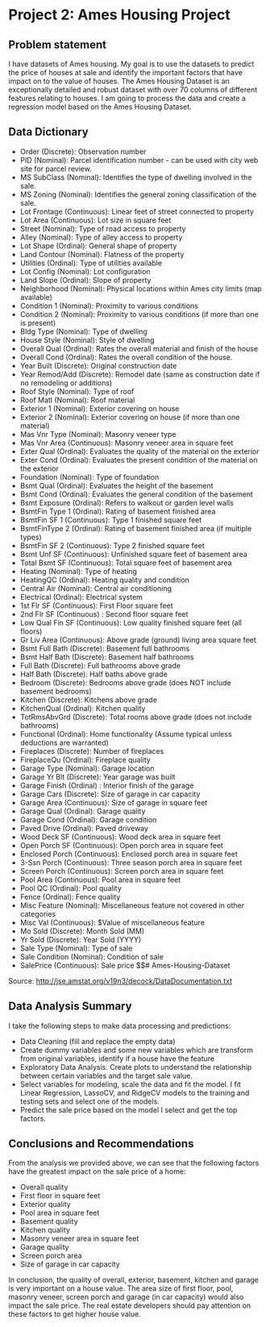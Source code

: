# Project 2: Ames Housing Project

## Problem statement

I have datasets of Ames housing. My goal is to use the datasets to predict the price of houses at sale and identify the important factors that have impact on to the value of houses. The Ames Housing Dataset is an exceptionally detailed and robust dataset with over 70 columns of different features relating to houses. I am going to process the data and create a regression model based on the Ames Housing Dataset.


## Data Dictionary

 - Order (Discrete): Observation number
 - PID (Nominal): Parcel identification number - can be used with city web site for parcel review.
 - MS SubClass (Nominal): Identifies the type of dwelling involved in the sale.
 - MS Zoning (Nominal): Identifies the general zoning classification of the sale.
 - Lot Frontage (Continuous): Linear feet of street connected to property
 - Lot Area (Continuous): Lot size in square feet
 - Street (Nominal): Type of road access to property
 - Alley (Nominal): Type of alley access to property
 - Lot Shape (Ordinal): General shape of property
 - Land Contour (Nominal): Flatness of the property
 - Utilities (Ordinal): Type of utilities available
 - Lot Config (Nominal): Lot configuration
 - Land Slope (Ordinal): Slope of property
 - Neighborhood (Nominal): Physical locations within Ames city limits (map available)
 - Condition 1 (Nominal): Proximity to various conditions
 - Condition 2 (Nominal): Proximity to various conditions (if more than one is present)
 - Bldg Type (Nominal): Type of dwelling
 - House Style (Nominal): Style of dwelling
 - Overall Qual (Ordinal): Rates the overall material and finish of the house
 - Overall Cond (Ordinal): Rates the overall condition of the house.
 - Year Built (Discrete): Original construction date
 - Year Remod/Add (Discrete): Remodel date (same as construction date if no remodeling or additions)
 - Roof Style (Nominal): Type of roof
 - Roof Matl (Nominal): Roof material
 - Exterior 1 (Nominal): Exterior covering on house
 - Exterior 2 (Nominal): Exterior covering on house (if more than one material)
 - Mas Vnr Type (Nominal): Masonry veneer type
 - Mas Vnr Area (Continuous): Masonry veneer area in square feet
 - Exter Qual (Ordinal): Evaluates the quality of the material on the exterior
 - Exter Cond (Ordinal): Evaluates the present condition of the material on the exterior
 - Foundation (Nominal): Type of foundation
 - Bsmt Qual (Ordinal): Evaluates the height of the basement
 - Bsmt Cond (Ordinal): Evaluates the general condition of the basement
 - Bsmt Exposure (Ordinal): Refers to walkout or garden level walls
 - BsmtFin Type 1 (Ordinal): Rating of basement finished area
 - BsmtFin SF 1 (Continuous): Type 1 finished square feet
 - BsmtFinType 2 (Ordinal): Rating of basement finished area (if multiple types)
 - BsmtFin SF 2 (Continuous): Type 2 finished square feet
 - Bsmt Unf SF (Continuous): Unfinished square feet of basement area
 - Total Bsmt SF (Continuous): Total square feet of basement area
 - Heating (Nominal): Type of heating
 - HeatingQC (Ordinal): Heating quality and condition
 - Central Air (Nominal): Central air conditioning
 - Electrical (Ordinal): Electrical system
 - 1st Flr SF (Continuous): First Floor square feet
 - 2nd Flr SF (Continuous) : Second floor square feet
 - Low Qual Fin SF (Continuous): Low quality finished square feet (all floors)
 - Gr Liv Area (Continuous): Above grade (ground) living area square feet
 - Bsmt Full Bath (Discrete): Basement full bathrooms
 - Bsmt Half Bath (Discrete): Basement half bathrooms
 - Full Bath (Discrete): Full bathrooms above grade
 - Half Bath (Discrete): Half baths above grade
 - Bedroom (Discrete): Bedrooms above grade (does NOT include basement bedrooms)
 - Kitchen (Discrete): Kitchens above grade
 - KitchenQual (Ordinal): Kitchen quality
 - TotRmsAbvGrd (Discrete): Total rooms above grade (does not include bathrooms)
 - Functional (Ordinal): Home functionality (Assume typical unless deductions are warranted)
 - Fireplaces (Discrete): Number of fireplaces
 - FireplaceQu (Ordinal): Fireplace quality
 - Garage Type (Nominal): Garage location
 - Garage Yr Blt (Discrete): Year garage was built
 - Garage Finish (Ordinal) : Interior finish of the garage
 - Garage Cars (Discrete): Size of garage in car capacity
 - Garage Area (Continuous): Size of garage in square feet
 - Garage Qual (Ordinal): Garage quality
 - Garage Cond (Ordinal): Garage condition
 - Paved Drive (Ordinal): Paved driveway
 - Wood Deck SF (Continuous): Wood deck area in square feet
 - Open Porch SF (Continuous): Open porch area in square feet
 - Enclosed Porch (Continuous): Enclosed porch area in square feet
 - 3-Ssn Porch (Continuous): Three season porch area in square feet
 - Screen Porch (Continuous): Screen porch area in square feet
 - Pool Area (Continuous): Pool area in square feet
 - Pool QC (Ordinal): Pool quality
 - Fence (Ordinal): Fence quality
 - Misc Feature (Nominal): Miscellaneous feature not covered in other categories
 - Misc Val (Continuous): $Value of miscellaneous feature
 - Mo Sold (Discrete): Month Sold (MM)
 - Yr Sold (Discrete): Year Sold (YYYY)
 - Sale Type (Nominal): Type of sale
 - Sale Condition (Nominal): Condition of sale
 - SalePrice (Continuous): Sale price $$# Ames-Housing-Dataset
 
 Source: http://jse.amstat.org/v19n3/decock/DataDocumentation.txt
 
 
## Data Analysis Summary
 
I take the following steps to make data processing and predictions:

- Data Cleaning (fill and replace the empty data)
- Create dummy variables and some new variables which are transform from original variables, identify if a house have the feature
- Exploratory Data Analysis. Create plots to understand the relationship between certain variables and the target sale value.
- Select variables for modeling, scale the data and fit the model. I fit Linear Regression, LassoCV, and RidgeCV models to the training and testing sets and select one of the models.
- Predict the sale price based on the model I select and get the top factors.


## Conclusions and Recommendations
 
From the analysis we provided above, we can see that the following factors have the greatest impact on the sale price of a home:

- Overall quality
- First floor in square feet
- Exterior quality
- Pool area in square feet
- Basement quality
- Kitchen quality
- Masonry veneer area in square feet
- Garage quality
- Screen porch area
- Size of garage in car capacity

In conclusion, the quality of overall, exterior, basement, kitchen and garage is very important on a house value. The area size of first floor, pool, masonry veneer, screen porch and garage (in car capacity) would also impact the sale price. The real estate developers should pay attention on these factors to get higher house value.
